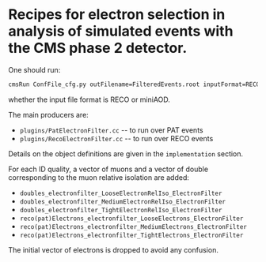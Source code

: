 Recipes for electron selection in analysis of simulated events with the CMS phase 2 detector.
=========================

One should run:
```bash
cmsRun ConfFile_cfg.py outFilename=FilteredEvents.root inputFormat=RECO/PAT
```

whether the input file format is RECO or miniAOD.

The main producers are:
   * `plugins/PatElectronFilter.cc` -- to run over PAT events 
   * `plugins/RecoElectronFilter.cc` -- to run over RECO events 

Details on the object definitions are given in the `implementation` section.

For each ID quality, a vector of muons and a vector of double corresponding to the muon relative isolation are added: 
   * `doubles_electronfilter_LooseElectronRelIso_ElectronFilter`
   * `doubles_electronfilter_MediumElectronRelIso_ElectronFilter`
   * `doubles_electronfilter_TightElectronRelIso_ElectronFilter`
   * `reco(pat)Electrons_electronfilter_LooseElectrons_ElectronFilter`
   * `reco(pat)Electrons_electronfilter_MediumElectrons_ElectronFilter`
   * `reco(pat)Electrons_electronfilter_TightElectrons_ElectronFilter`

The initial vector of electrons is dropped to avoid any confusion.
